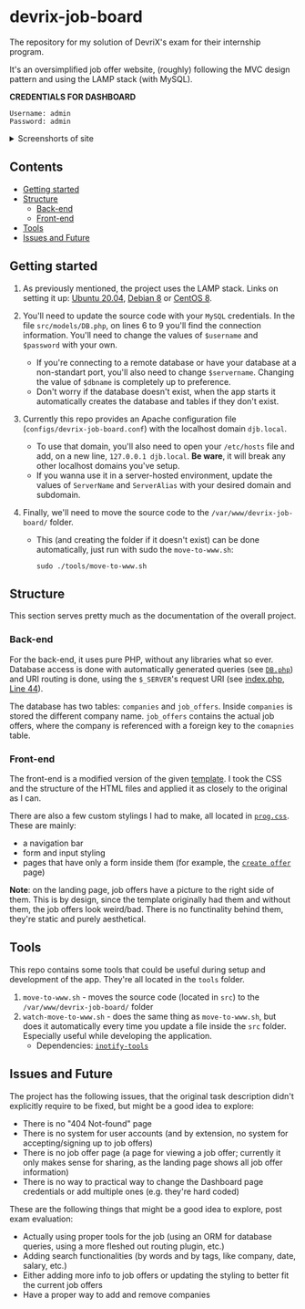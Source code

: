 # devrix-job-board

The repository for my solution of DevriX's exam for their internship program.

It's an oversimplified job offer website, (roughly) following the MVC design pattern and using the LAMP stack (with MySQL).

**CREDENTIALS FOR DASHBOARD**
```
Username: admin
Password: admin
```

<details>
	<summary>Screenshorts of site</summary>
	<img href="./screenshots/landing-page.png">
	<img href="./screenshots/create-offer.png">
	<img href="./screenshots/dashboard-login.png">
	<img href="./screenshots/dashboard-logged-in.png">
	<img href="./screenshots/edit-offer.png">
</details>

## Contents
- [Getting started](#Getting%20started)
- [Structure](#Structure)
  - [Back-end](#Back-end)
  - [Front-end](#Front-end)
- [Tools](#Tools)
- [Issues and Future](#Issues%20and%20Future)

## Getting started

1. As previously mentioned, the project uses the LAMP stack. Links on setting it up: [Ubuntu 20.04](https://www.digitalocean.com/community/tutorials/how-to-install-linux-apache-mysql-php-lamp-stack-on-ubuntu-20-04), [Debian 8](https://www.digitalocean.com/community/tutorials/how-to-install-linux-apache-mysql-php-lamp-stack-on-debian-8) or [CentOS 8](https://www.digitalocean.com/community/tutorials/how-to-install-linux-apache-mariadb-php-lamp-stack-on-centos-8).

2. You'll need to update the source code with your `MySQL` credentials. In the file `src/models/DB.php`, on lines 6 to 9 you'll find the connection information. You'll need to change the values of `$username` and `$password` with your own.
   - If you're connecting to a remote database or have your database at a non-standart port, you'll also need to change `$servername`. Changing the value of `$dbname` is completely up to preference.
   - Don't worry if the database doesn't exist, when the app starts it automatically creates the database and tables if they don't exist.

3. Currently this repo provides an Apache configuration file (`configs/devrix-job-board.conf`) with the localhost domain `djb.local`.
   - To use that domain, you'll also need to open your `/etc/hosts` file and add, on a new line, `127.0.0.1	djb.local`. **Be ware**, it will break any other localhost domains you've setup.
   - If you wanna use it in a server-hosted environment, update the values of `ServerName` and `ServerAlias` with your desired domain and subdomain.

4. Finally, we'll need to move the source code to the `/var/www/devrix-job-board/` folder.
   - This (and creating the folder if it doesn't exist) can be done automatically, just run with sudo the `move-to-www.sh`:
     ```
     sudo ./tools/move-to-www.sh
     ```

## Structure

This section serves pretty much as the documentation of the overall project.

### Back-end

For the back-end, it uses pure PHP, without any libraries what so ever. Database access is done with automatically generated queries (see [`DB.php`](https://github.com/Syndamia/devrix-job-board/blob/main/src/models/DB.php)) and URI routing is done, using the `$_SERVER`'s request URI (see [index.php, Line 44](https://github.com/Syndamia/devrix-job-board/blob/67bc860ea4b3db5033a42038ab86d0df955c9295/src/index.php#L44)).

The database has two tables: `companies` and `job_offers`. Inside `companies` is stored the different company name. `job_offers` contains the actual job offers, where the company is referenced with a foreign key to the `comapnies` table.

### Front-end

The front-end is a modified version of the given [template](https://github.com/xavortm/html-template-jobs). I took the CSS and the structure of the HTML files and applied it as closely to the original as I can.

There are also a few custom stylings I had to make, all located in [`prog.css`](https://github.com/Syndamia/devrix-job-board/blob/main/src/css/prog.css). These are mainly:
- a navigation bar
- form and input styling
- pages that have only a form inside them (for example, the [`create offer`](https://github.com/Syndamia/devrix-job-board/blob/main/src/views/create-offer.php) page)

**Note**: on the landing page, job offers have a picture to the right side of them. This is by design, since the template originally had them and without them, the job offers look weird/bad. There is no functinality behind them, they're static and purely aesthetical.

## Tools

This repo contains some tools that could be useful during setup and development of the app. They're all located in the `tools` folder.

1. `move-to-www.sh` - moves the source code (located in `src`) to the `/var/www/devrix-job-board/` folder
2. `watch-move-to-www.sh` - does the same thing as `move-to-www.sh`, but does it automatically every time you update a file inside the `src` folder. Especially useful while developing the application.
   - Dependencies: [`inotify-tools`](https://pkgs.org/download/inotify-tools)

## Issues and Future

The project has the following issues, that the original task description didn't explicitly require to be fixed, but might be a good idea to explore:
- There is no "404 Not-found" page
- There is no system for user accounts (and by extension, no system for accepting/signing up to job offers)
- There is no job offer page (a page for viewing a job offer; currently it only makes sense for sharing, as the landing page shows all job offer information)
- There is no way to practical way to change the Dashboard page credentials or add multiple ones (e.g. they're hard coded)

These are the following things that might be a good idea to explore, post exam evaluation:
- Actually using proper tools for the job (using an ORM for database queries, using a more fleshed out routing plugin, etc.)
- Adding search functionalities (by words and by tags, like company, date, salary, etc.)
- Either adding more info to job offers or updating the styling to better fit the current job offers
- Have a proper way to add and remove companies
